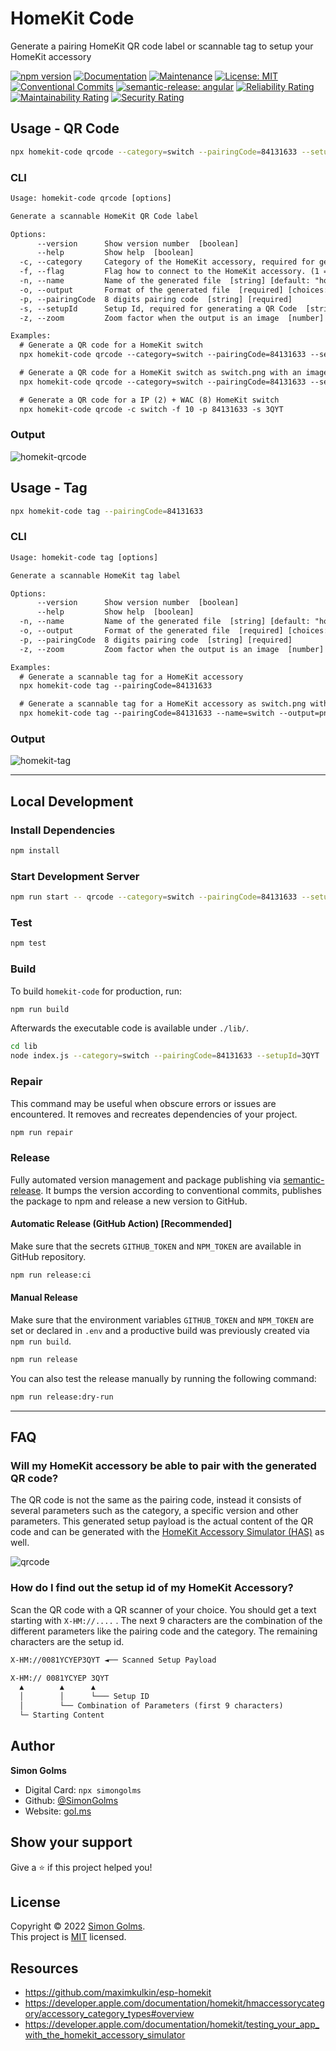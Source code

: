 # HomeKit Code

Generate a pairing HomeKit QR code label or scannable tag to setup your HomeKit accessory

[![npm version](https://img.shields.io/npm/v/homekit-code.svg)](https://www.npmjs.com/package/homekit-code)
[![Documentation](https://img.shields.io/badge/documentation-yes-brightgreen.svg)](https://github.com/simongolms/homekit-code#readme)
[![Maintenance](https://img.shields.io/badge/Maintained%3F-yes-green.svg)](https://github.com/simongolms/homekit-code/graphs/commit-activity)
[![License: MIT](https://img.shields.io/github/license/simongolms/homekit-code)](https://github.com/simongolms/homekit-code/blob/master/LICENSE)
[![Conventional Commits](https://img.shields.io/badge/Conventional%20Commits-1.0.0-yellow.svg)](https://conventionalcommits.org)
[![semantic-release: angular](https://img.shields.io/badge/semantic--release-angular-e10079?logo=semantic-release)](https://github.com/semantic-release/semantic-release)
[![Reliability Rating](https://sonarcloud.io/api/project_badges/measure?project=SimonGolms_homekit-code&metric=reliability_rating)](https://sonarcloud.io/summary/new_code?id=SimonGolms_homekit-code)
[![Maintainability Rating](https://sonarcloud.io/api/project_badges/measure?project=SimonGolms_homekit-code&metric=sqale_rating)](https://sonarcloud.io/summary/new_code?id=SimonGolms_homekit-code)
[![Security Rating](https://sonarcloud.io/api/project_badges/measure?project=SimonGolms_homekit-code&metric=security_rating)](https://sonarcloud.io/summary/new_code?id=SimonGolms_homekit-code)

## Usage - QR Code

```sh
npx homekit-code qrcode --category=switch --pairingCode=84131633 --setupId=3QYT
```

### CLI

```txt
Usage: homekit-code qrcode [options]

Generate a scannable HomeKit QR Code label

Options:
      --version      Show version number  [boolean]
      --help         Show help  [boolean]
  -c, --category     Category of the HomeKit accessory, required for generating a QR Code  [choices: "airConditioner", "airport", "airPurifier", "appleTv", "bridge", "dehumidifier", "door", "doorLock", "fan", "faucet", "garage", "heater", "humidifier", "ipCamera", "lightbulb", "other", "outlet", "programmableSwitch", "rangeExtender", "securitySystem", "sensor", "showerHead", "speaker", "sprinkler", "switch", "targetController", "television", "thermostat", "videoDoorBell", "window", "windowCovering"] [default: "airConditioner"]
  -f, --flag         Flag how to connect to the HomeKit accessory. (1 = NFC; 2 = IP; 4 = BLE; 8 = Wireless Accessory Configuration (WAC)/Apples MFi)  [number] [default: 2]
  -n, --name         Name of the generated file  [string] [default: "homekit-qrcode"]
  -o, --output       Format of the generated file  [required] [choices: "svg", "png"] [default: "svg"]
  -p, --pairingCode  8 digits pairing code  [string] [required]
  -s, --setupId      Setup Id, required for generating a QR Code  [string] [default: ""]
  -z, --zoom         Zoom factor when the output is an image  [number] [default: 2]

Examples:
  # Generate a QR code for a HomeKit switch
  npx homekit-code qrcode --category=switch --pairingCode=84131633 --setupId=3QYT

  # Generate a QR code for a HomeKit switch as switch.png with an image zoom factor of 10
  npx homekit-code qrcode --category=switch --pairingCode=84131633 --setupId=3QYT --name=switch --output=png --zoom=10

  # Generate a QR code for a IP (2) + WAC (8) HomeKit switch
  npx homekit-code qrcode -c switch -f 10 -p 84131633 -s 3QYT
```

### Output

![homekit-qrcode](./docs/homekit-qrcode.png)

## Usage - Tag

```sh
npx homekit-code tag --pairingCode=84131633
```

### CLI

```txt
Usage: homekit-code tag [options]

Generate a scannable HomeKit tag label

Options:
      --version      Show version number  [boolean]
      --help         Show help  [boolean]
  -n, --name         Name of the generated file  [string] [default: "homekit-tag"]
  -o, --output       Format of the generated file  [required] [choices: "svg", "png"] [default: "svg"]
  -p, --pairingCode  8 digits pairing code  [string] [required]
  -z, --zoom         Zoom factor when the output is an image  [number] [default: 5]

Examples:
  # Generate a scannable tag for a HomeKit accessory
  npx homekit-code tag --pairingCode=84131633

  # Generate a scannable tag for a HomeKit accessory as switch.png with an image zoom factor of 10
  npx homekit-code tag --pairingCode=84131633 --name=switch --output=png --zoom=10
```

### Output

![homekit-tag](./docs/homekit-tag.png)

---

## Local Development

### Install Dependencies

```sh
npm install
```

### Start Development Server

```sh
npm run start -- qrcode --category=switch --pairingCode=84131633 --setupId=3QYT
```

### Test

```sh
npm test
```

### Build

To build `homekit-code` for production, run:

```sh
npm run build
```

Afterwards the executable code is available under `./lib/`.

```sh
cd lib
node index.js --category=switch --pairingCode=84131633 --setupId=3QYT
```

### Repair

This command may be useful when obscure errors or issues are encountered. It removes and recreates dependencies of your project.

```sh
npm run repair
```

### Release

Fully automated version management and package publishing via [semantic-release](https://github.com/semantic-release). It bumps the version according to conventional commits, publishes the package to npm and release a new version to GitHub.

#### Automatic Release (GitHub Action) [Recommended]

Make sure that the secrets `GITHUB_TOKEN` and `NPM_TOKEN` are available in GitHub repository.

```sh
npm run release:ci
```

#### Manual Release

Make sure that the environment variables `GITHUB_TOKEN` and `NPM_TOKEN` are set or declared in `.env` and a productive build was previously created via `npm run build`.

```sh
npm run release
```

You can also test the release manually by running the following command:

```sh
npm run release:dry-run
```

---

## FAQ

### Will my HomeKit accessory be able to pair with the generated QR code?

The QR code is not the same as the pairing code, instead it consists of several parameters such as the category, a specific version and other parameters.
This generated setup payload is the actual content of the QR code and can be generated with the [HomeKit Accessory Simulator (HAS)](https://developer.apple.com/documentation/homekit/testing_your_app_with_the_homekit_accessory_simulator) as well.

![qrcode](./docs/apple-homekit-accessory-simulator.png)

### How do I find out the setup id of my HomeKit Accessory?

Scan the QR code with a QR scanner of your choice. You should get a text starting with `X-HM://....` . The next 9 characters are the combination of the different parameters like the pairing code and the category. The remaining characters are the setup id.

```txt
X-HM://0081YCYEP3QYT ◄── Scanned Setup Payload

X-HM:// 0081YCYEP 3QYT
  ▲        ▲      ▲
  │        │      └─── Setup ID
  │        └── Combination of Parameters (first 9 characters)
  └─ Starting Content
```

## Author

**Simon Golms**

- Digital Card: `npx simongolms`
- Github: [@SimonGolms](https://github.com/SimonGolms)
- Website: [gol.ms](https://gol.ms)

## Show your support

Give a ⭐️ if this project helped you!

## License

Copyright © 2022 [Simon Golms](https://github.com/simongolms).<br />
This project is [MIT](https://github.com/simongolms/homekit-code/blob/master/LICENSE) licensed.

## Resources

- https://github.com/maximkulkin/esp-homekit
- https://developer.apple.com/documentation/homekit/hmaccessorycategory/accessory_category_types#overview
- https://developer.apple.com/documentation/homekit/testing_your_app_with_the_homekit_accessory_simulator

